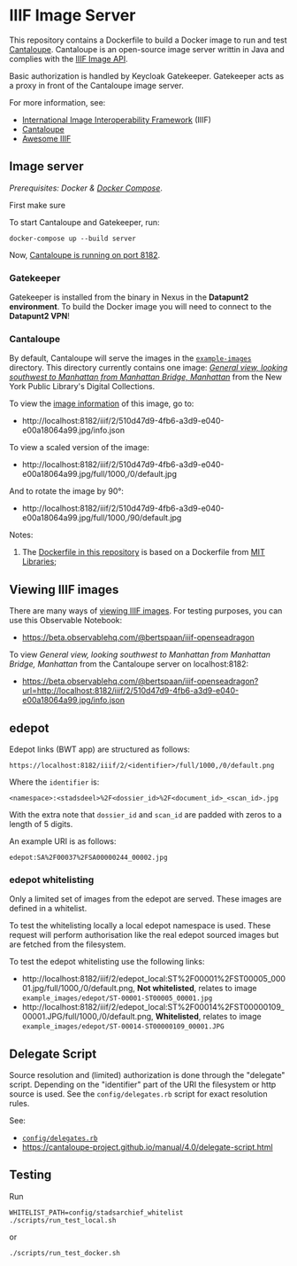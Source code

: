 # IIIF Image Server

This repository contains a Dockerfile to build a Docker image to run and test [Cantaloupe](https://medusa-project.github.io/cantaloupe/). Cantaloupe is an open-source image server writtin in Java and complies with the [IIIF Image API](https://iiif.io/api/image/2.1/).

Basic authorization is handled by Keycloak Gatekeeper.
Gatekeeper acts as a proxy in front of the Cantaloupe image server. 

For more information, see:

- [International Image Interoperability Framework](https://iiif.io/) (IIIF)
- [Cantaloupe](https://cantaloupe-project.github.io/)
- [Awesome IIIF](https://github.com/IIIF/awesome-iiif)

## Image server

_Prerequisites: Docker & [Docker Compose](https://docs.docker.com/compose/)_.

First make sure

To start Cantaloupe and Gatekeeper, run:

    docker-compose up --build server

Now, [Cantaloupe is running on port 8182](http://localhost:8182/).

### Gatekeeper

Gatekeeper is installed from the binary in Nexus in the **Datapunt2 environment**.
To build the Docker image you will need to connect to the **Datapunt2 VPN**!

### Cantaloupe 
By default, Cantaloupe will serve the images in the [`example-images`](example-images) directory. This directory currently contains one image: _[General view, looking southwest to Manhattan from Manhattan Bridge, Manhattan](https://digitalcollections.nypl.org/items/510d47d9-4fb6-a3d9-e040-e00a18064a99)_ from the New York Public Library's Digital Collections.

To view the [image information](https://iiif.io/api/image/2.1/#image-information) of this image, go to:

- http://localhost:8182/iiif/2/510d47d9-4fb6-a3d9-e040-e00a18064a99.jpg/info.json

To view a scaled version of the image:

- http://localhost:8182/iiif/2/510d47d9-4fb6-a3d9-e040-e00a18064a99.jpg/full/1000,/0/default.jpg

And to rotate the image by 90°:

- http://localhost:8182/iiif/2/510d47d9-4fb6-a3d9-e040-e00a18064a99.jpg/full/1000,/90/default.jpg

Notes:

1. The [Dockerfile in this repository](Dockerfile) is based on a Dockerfile from [MIT Libraries](https://github.com/MITLibraries/docker-cantaloupe/blob/master/Dockerfile);

## Viewing IIIF images

There are many ways of [viewing IIIF images](https://iiif.io/apps-demos/#image-viewing-clients). For testing purposes, you can use this Observable Notebook:

- https://beta.observablehq.com/@bertspaan/iiif-openseadragon

To view _General view, looking southwest to Manhattan from Manhattan Bridge, Manhattan_ from the Cantaloupe server on localhost:8182:

- https://beta.observablehq.com/@bertspaan/iiif-openseadragon?url=http://localhost:8182/iiif/2/510d47d9-4fb6-a3d9-e040-e00a18064a99.jpg/info.json

## edepot

Edepot links (BWT app) are structured as follows:

    https://localhost:8182/iiif/2/<identifier>/full/1000,/0/default.png

Where the `identifier` is:

    <namespace>:<stadsdeel>%2F<dossier_id>%2F<document_id>_<scan_id>.jpg

With the extra note that `dossier_id` and `scan_id` are padded with zeros to a length of 5 digits.

An example URI is as follows: 

    edepot:SA%2F00037%2FSA00000244_00002.jpg

### edepot whitelisting

Only a limited set of images from the edepot are served.
These images are defined in a whitelist.

To test the whitelisting locally a local edepot namespace is used.
These request will perform authorisation like the real edepot sourced images but are fetched from the filesystem. 

To test the edepot whitelisting use the following links:

* http://localhost:8182/iiif/2/edepot_local:ST%2F00001%2FST00005_00001.jpg/full/1000,/0/default.png,
**Not whitelisted**, relates to image `example_images/edepot/ST-00001-ST00005_00001.jpg`
* http://localhost:8182/iiif/2/edepot_local:ST%2F00014%2FST00000109_00001.JPG/full/1000,/0/default.png,
**Whitelisted**, relates to image `example_images/edepot/ST-00014-ST00000109_00001.JPG` 


## Delegate Script

Source resolution and (limited) authorization is done through the "delegate" script.
Depending on the "identifier" part of the URI the filesystem or http source is used.
See the `config/delegates.rb` script for exact resolution rules.

See:

- [`config/delegates.rb`](config/delegates.rb)
- https://cantaloupe-project.github.io/manual/4.0/delegate-script.html

## Testing

Run

    WHITELIST_PATH=config/stadsarchief_whitelist ./scripts/run_test_local.sh
   
or 

    ./scripts/run_test_docker.sh

